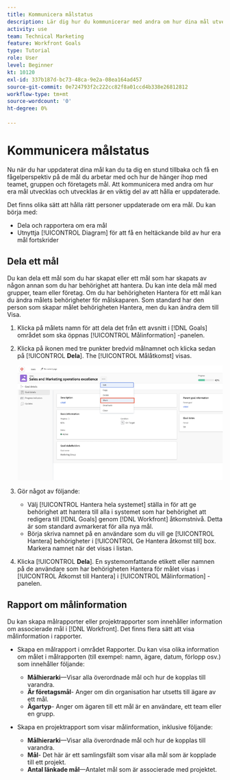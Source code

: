 ```yaml
---
title: Kommunicera målstatus
description: Lär dig hur du kommunicerar med andra om hur dina mål utvecklas och hur de utvecklas i [!DNL Workfront Goals].
activity: use
team: Technical Marketing
feature: Workfront Goals
type: Tutorial
role: User
level: Beginner
kt: 10120
exl-id: 337b187d-bc73-48ca-9e2a-08ea164ad457
source-git-commit: 0e724793f2c222cc82f8a01ccd4b338e26812812
workflow-type: tm+mt
source-wordcount: '0'
ht-degree: 0%

---
```


# Kommunicera målstatus

Nu när du har uppdaterat dina mål kan du ta dig en stund tillbaka och få en fågelperspektiv på de mål du arbetar med och hur de hänger ihop med teamet, gruppen och företagets mål. Att kommunicera med andra om hur era mål utvecklas och utvecklas är en viktig del av att hålla er uppdaterade.

Det finns olika sätt att hålla rätt personer uppdaterade om era mål. Du kan börja med:

* Dela och rapportera om era mål
* Utnyttja [!UICONTROL Diagram] för att få en heltäckande bild av hur era mål fortskrider

## Dela ett mål

Du kan dela ett mål som du har skapat eller ett mål som har skapats av någon annan som du har behörighet att hantera. Du kan inte dela mål med grupper, team eller företag. Om du har behörigheten Hantera för ett mål kan du ändra målets behörigheter för målskaparen. Som standard har den person som skapar målet behörigheten Hantera, men du kan ändra dem till Visa.

1. Klicka på målets namn för att dela det från ett avsnitt i [!DNL Goals] området som ska öppnas [!UICONTROL Målinformation] -panelen.

1. Klicka på ikonen med tre punkter bredvid målnamnet och klicka sedan på [!UICONTROL **Dela**]. The [!UICONTROL Målåtkomst] visas.

   ![Skärmbild som visar hur du delar ett mål](assets/17-workfront-goals-share-a-goal.png)

1. Gör något av följande:

   * Välj [!UICONTROL Hantera hela systemet] ställa in för att ge behörighet att hantera till alla i systemet som har behörighet att redigera till [!DNL Goals] genom [!DNL Workfront] åtkomstnivå. Detta är som standard avmarkerat för alla nya mål.
   * Börja skriva namnet på en användare som du vill ge [!UICONTROL Hantera] behörigheter i [!UICONTROL Ge Hantera åtkomst till] box. Markera namnet när det visas i listan.

1. Klicka [!UICONTROL **Dela**]. En systemomfattande etikett eller namnen på de användare som har behörigheten Hantera för målet visas i [!UICONTROL Åtkomst till Hantera] i [!UICONTROL Målinformation] -panelen.

## Rapport om målinformation

Du kan skapa målrapporter eller projektrapporter som innehåller information om associerade mål i [!DNL Workfront]. Det finns flera sätt att visa målinformation i rapporter.

* Skapa en målrapport i området Rapporter. Du kan visa olika information om målet i målrapporten (till exempel: namn, ägare, datum, förlopp osv.) som innehåller följande:

   * **Målhierarki**—Visar alla överordnade mål och hur de kopplas till varandra.
   * **Är företagsmål**- Anger om din organisation har utsetts till ägare av ett mål.
   * **Ägartyp**- Anger om ägaren till ett mål är en användare, ett team eller en grupp.

* Skapa en projektrapport som visar målinformation, inklusive följande:
   * **Målhierarki**—Visar alla överordnade mål och hur de kopplas till varandra.
   * **Mål**- Det här är ett samlingsfält som visar alla mål som är kopplade till ett projekt.
   * **Antal länkade mål**—Antalet mål som är associerade med projektet.
